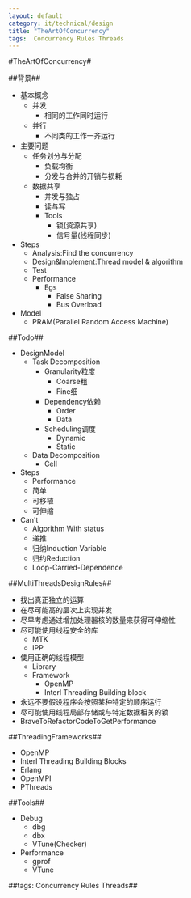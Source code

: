 ```yaml
---
layout: default
category: it/technical/design
title: "TheArtOfConcurrency"
tags:  Concurrency Rules Threads
---
```


#TheArtOfConcurrency#



##背景##
* 基本概念
  * 并发
    * 相同的工作同时运行
  * 并行
    * 不同类的工作一齐运行
* 主要问题
  * 任务划分与分配
    * 负载均衡
    * 分发与合并的开销与损耗
  * 数据共享
    * 并发与独占
    * 读与写
    * Tools
      * 锁(资源共享)
      * 信号量(线程同步)
* Steps
  * Analysis:Find the concurrency
  * Design&Implement:Thread model & algorithm
  * Test
  * Performance
    * Egs
      * False Sharing
      * Bus Overload
* Model
  * PRAM(Parallel Random Access Machine)



##Todo##
* DesignModel
  * Task Decomposition
    * Granularity粒度
      * Coarse粗
      * Fine细
    * Dependency依赖
      * Order
      * Data
    * Scheduling调度
      * Dynamic
      * Static
  * Data Decomposition
    * Cell
* Steps
  * Performance
  * 简单
  * 可移植
  * 可伸缩
* Can't
  * Algorithm With status
  * 递推
  * 归纳Induction Variable
  * 归约Reduction
  * Loop-Carried-Dependence



##MultiThreadsDesignRules##
* 找出真正独立的运算
* 在尽可能高的层次上实现并发
* 尽早考虑通过增加处理器核的数量来获得可伸缩性
* 尽可能使用线程安全的库
  * MTK
  * IPP
* 使用正确的线程模型
  * Library
  * Framework
    * OpenMP
    * Interl Threading Building block
* 永远不要假设程序会按照某种特定的顺序运行
* 尽可能使用线程局部存储或与特定数据相关的锁
* BraveToRefactorCodeToGetPerformance



##ThreadingFrameworks##
* OpenMP
* Interl Threading Building Blocks
* Erlang
* OpenMPI
* PThreads



##Tools##
* Debug
  * dbg
  * dbx
  * VTune(Checker)
* Performance
  * gprof
  * VTune



##tags: Concurrency Rules Threads##
